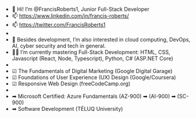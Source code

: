 - 👋 Hi! I’m @FrancisRoberts1, Junior Full-Stack Developer 
- 📫 https://www.linkedin.com/in/francis-roberts/
- 📫 https://twitter.com/FrancisRoberts1
- 
- 👀 Besides development, I’m also interested in cloud computing, DevOps, AI, cyber security and tech in general.
- 👨‍🎓 I’m currently mastering Full-Stack Development: HTML, CSS, Javascript (React, Node, Typescript), Python, C# (ASP.NET Core)
- 
- ☑ The Fundamentals of Digital Marketing (Google Digital Garage)
- ☑ Foundations of User Experience (UX) Design (Google/Coursera)
- ☑ Responsive Web Design (freeCodeCamp.org)
- 
- ➡ Microsoft Certified: Azure Fundamentals (AZ-900) ➡ (AI-900) ➡ (SC-900)
- ➡ Software Development (TÉLUQ University)

<!---
FrancisRoberts1/FrancisRoberts1 is a ✨ special ✨ repository because its `README.md` (this file) appears on your GitHub profile.
You can click the Preview link to take a look at your changes.
--->

